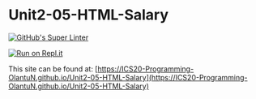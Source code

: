   # Unit2-05-HTML-Salary
[![GitHub's Super Linter](https://github.com/ICS20-Programming-OlantuN/Unit2-05-HTML-Salary/workflows/GitHub's%20Super%20Linter/badge.svg)](https://github.com/ICS20-Programming-OlantuN/Unit2-05-HTML-Salary/actions)


[![Run on Repl.it](https://repl.it/badge/github/ICS20-Programming-OlantuN/Unit2-05-HTML-Salary)](https://repl.it/github/ICS20-Programming-OlantuN/Unit2-05-HTML-Salary)


This site can be found at: [https://ICS20-Programming-OlantuN.github.io/Unit2-05-HTML-Salary](https://ICS20-Programming-OlantuN.github.io/Unit2-05-HTML-Salary)